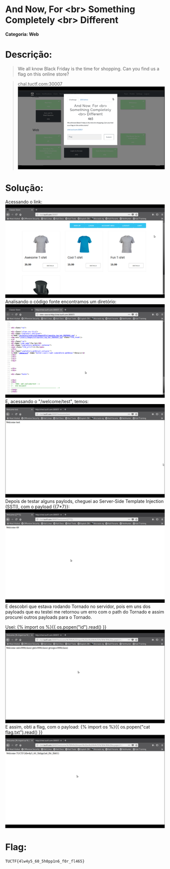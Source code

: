 # And Now, For \<br> Something Completely \<br> Different

**Categoria: Web**

# Descrição:
>We all know Black Friday is the time for shopping. Can you find us a flag on this online store?

>chal.tuctf.com:30007
![AndNowForSomethingCompletelyDifferent - Chall](andnow0.png)

# Solução:
Acessando o link:
![AndNowForSomethingCompletelyDifferent - Página Web](andnow1.png)
Analisando o código fonte encontramos um diretório:
![AndNowForSomethingCompletelyDifferent - Diretório encontrado](andnow2.png)
E, acessando o "/welcome/test", temos:
![AndNowForSomethingCompletelyDifferent - Diretório welcome](andnow3.png)
Depois de testar alguns paylods, cheguei ao Server-Side Template Injection (SSTI), com o payload {{7*7}}:
![AndNowForSomethingCompletelyDifferent - SSTI 49](andnow4.png)
E descobri que estava rodando Tornado no servidor, pois em uns dos payloads que eu testei me retornou um erro com o path do Tornado e assim procurei outros payloads para o Tornado.

Usei: {% import os %}{{ os.popen("id").read() }}
![AndNowForSomethingCompletelyDifferent - SSTI id](andnow5.png)
E assim, obti a flag, com o payload: {% import os %}{{ os.popen("cat flag.txt").read() }}
![AndNowForSomethingCompletelyDifferent - SSTI flag](andnow6.png)

# Flag:
```TUCTF{4lw4y5_60_5h0pp1n6_f0r_fl465}```


